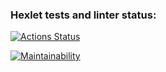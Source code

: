 ### Hexlet tests and linter status:
[![Actions Status](https://github.com/Capnus/python-project-49/actions/workflows/hexlet-check.yml/badge.svg)](https://github.com/Capnus/python-project-49/actions)

[![Maintainability](https://api.codeclimate.com/v1/badges/9eeead249f1fcb14ccd1/maintainability)](https://codeclimate.com/github/Capnus/python-project-49/maintainability)


<script src="https://asciinema.org/a/4F3UPCGj34MiWWZDkk4hLmbUx.js" id="asciicast-4F3UPCGj34MiWWZDkk4hLmbUx" async="true"></script>
